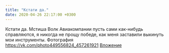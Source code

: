 ```yaml
---
title: "Кстати да."
date: 2020-04-26 22:17:00 +0300
---
```


Кстати да.
Мстиша Волк
Авиакомпании пусть сами как-нибудь справляются, я никогда не прощу победе, как меня заставили выкинуть мои инструменты.
Фотография
<a class="vk-attach" href="https://vk.com/photo449556824_457261921">https://vk.com/photo449556824_457261921</a>
<a class="vk-attach" href="https://vk.com/photo449556824_457261921">Вложение</a>
